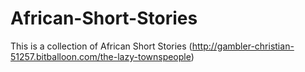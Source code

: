# African-Short-Stories
This is a collection of African Short Stories
(http://gambler-christian-51257.bitballoon.com/the-lazy-townspeople)
